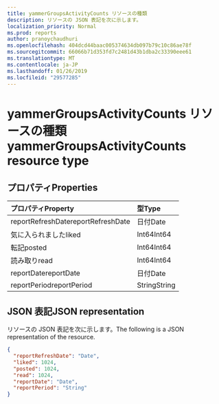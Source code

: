 ```yaml
---
title: yammerGroupsActivityCounts リソースの種類
description: リソースの JSON 表記を次に示します。
localization_priority: Normal
ms.prod: reports
author: pranoychaudhuri
ms.openlocfilehash: 404dcd44baac005374634db097b79c10c86ae78f
ms.sourcegitcommit: 66066b71d353fd7c2481d43b1dba2c33390eee61
ms.translationtype: MT
ms.contentlocale: ja-JP
ms.lasthandoff: 01/26/2019
ms.locfileid: "29577285"
---
```

# <a name="yammergroupsactivitycounts-resource-type"></a><span data-ttu-id="13487-103">yammerGroupsActivityCounts リソースの種類</span><span class="sxs-lookup"><span data-stu-id="13487-103">yammerGroupsActivityCounts resource type</span></span>

## <a name="properties"></a><span data-ttu-id="13487-104">プロパティ</span><span class="sxs-lookup"><span data-stu-id="13487-104">Properties</span></span>

| <span data-ttu-id="13487-105">プロパティ</span><span class="sxs-lookup"><span data-stu-id="13487-105">Property</span></span>          | <span data-ttu-id="13487-106">型</span><span class="sxs-lookup"><span data-stu-id="13487-106">Type</span></span>   |
| :---------------- | :----- |
| <span data-ttu-id="13487-107">reportRefreshDate</span><span class="sxs-lookup"><span data-stu-id="13487-107">reportRefreshDate</span></span> | <span data-ttu-id="13487-108">日付</span><span class="sxs-lookup"><span data-stu-id="13487-108">Date</span></span>   |
| <span data-ttu-id="13487-109">気に入られました</span><span class="sxs-lookup"><span data-stu-id="13487-109">liked</span></span>             | <span data-ttu-id="13487-110">Int64</span><span class="sxs-lookup"><span data-stu-id="13487-110">Int64</span></span>  |
| <span data-ttu-id="13487-111">転記</span><span class="sxs-lookup"><span data-stu-id="13487-111">posted</span></span>            | <span data-ttu-id="13487-112">Int64</span><span class="sxs-lookup"><span data-stu-id="13487-112">Int64</span></span>  |
| <span data-ttu-id="13487-113">読み取り</span><span class="sxs-lookup"><span data-stu-id="13487-113">read</span></span>              | <span data-ttu-id="13487-114">Int64</span><span class="sxs-lookup"><span data-stu-id="13487-114">Int64</span></span>  |
| <span data-ttu-id="13487-115">reportDate</span><span class="sxs-lookup"><span data-stu-id="13487-115">reportDate</span></span>        | <span data-ttu-id="13487-116">日付</span><span class="sxs-lookup"><span data-stu-id="13487-116">Date</span></span>   |
| <span data-ttu-id="13487-117">reportPeriod</span><span class="sxs-lookup"><span data-stu-id="13487-117">reportPeriod</span></span>      | <span data-ttu-id="13487-118">String</span><span class="sxs-lookup"><span data-stu-id="13487-118">String</span></span> |

## <a name="json-representation"></a><span data-ttu-id="13487-119">JSON 表記</span><span class="sxs-lookup"><span data-stu-id="13487-119">JSON representation</span></span>

<span data-ttu-id="13487-120">リソースの JSON 表記を次に示します。</span><span class="sxs-lookup"><span data-stu-id="13487-120">The following is a JSON representation of the resource.</span></span>

<!-- {
  "blockType": "resource",
  "@odata.type": "microsoft.graph.yammerGroupsActivityCounts"
} -->

```json
{
  "reportRefreshDate": "Date", 
  "liked": 1024, 
  "posted": 1024, 
  "read": 1024, 
  "reportDate": "Date", 
  "reportPeriod": "String"
}
```
